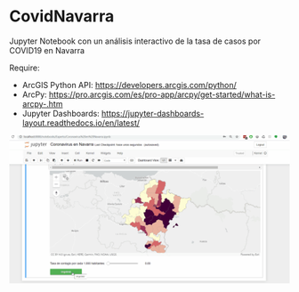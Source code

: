 # CovidNavarra
Jupyter Notebook con un análisis interactivo de la tasa de casos por COVID19 en Navarra

Require:
  - ArcGIS Python API: https://developers.arcgis.com/python/
  - ArcPy: https://pro.arcgis.com/es/pro-app/arcpy/get-started/what-is-arcpy-.htm
  - Jupyter Dashboards: https://jupyter-dashboards-layout.readthedocs.io/en/latest/
  
 
 ![](images/dashboard.gif)
 
